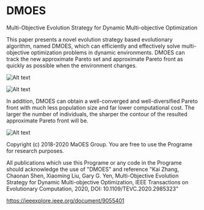 # DMOES
Multi-Objective Evolution Strategy for Dynamic Multi-objective Optimization

This paper presents a novel evolution strategy based evolutionary algorithm, named DMOES, which can efficiently and effectively solve multi-objective optimization problems in dynamic environments. DMOES can track the new approximate Pareto set and approximate Pareto front as quickly as possible when the environment changes. 

![Alt text](https://github.com/MaOEA/DMOES/blob/master/Images/b.jpg)

![Alt text](https://github.com/MaOEA/DMOES/blob/master/Images/a.jpg)

In addition, DMOES can obtain a well-converged and well-diversified Pareto front with much less population size and far lower computational cost. The larger the number of individuals, the sharper the contour of the resulted approximate Pareto front will be. 

![Alt text](https://github.com/MaOEA/DMOES/blob/master/Images/c.jpg)

Copyright (c) 2018-2020 MaOES Group. You are free to use the Programe for research purposes.

All publications which use this Programe or any code in the Programe should acknowledge the use of "DMOES" and reference "Kai Zhang, Chaonan Shen, Xiaoming Liu, Gary G. Yen, Multi-Objective Evolution Strategy for Dynamic Multi-objective Optimization, IEEE Transactions on Evolutionary Computation, 2020, DOI: 10.1109/TEVC.2020.2985323"

https://ieeexplore.ieee.org/document/9055401
